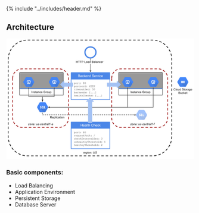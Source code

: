 {% include "../includes/header.md" %}

## Architecture
![](../images/gae-scalable-arch.png)
### Basic components:

* Load Balancing
* Application Environment
* Persistent Storage
* Database Server

